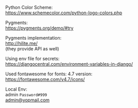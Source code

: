 Python Color Scheme:   
https://www.schemecolor.com/python-logo-colors.php

Pygments:  
https://pygments.org/demo/#try

Pygments implementation:  
http://hilite.me/  
(they provide API as well)


Using env file for secrets:  
https://djangocentral.com/environment-variables-in-django/

Used fontawesome for fonts: 4.7 version:  
https://fontawesome.com/v4.7/icons/

Local Env:  
admin `Password#999`  
admin@yopmail.com

